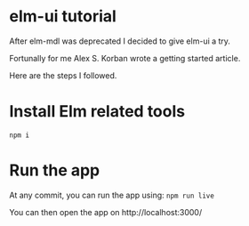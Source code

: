 # elm-ui tutorial

After elm-mdl was deprecated I decided to give elm-ui a try.

Fortunally for me Alex S. Korban wrote a getting started article.

Here are the steps I followed.

# Install Elm related tools

`npm i`

# Run the app

At any commit, you can run the app using: `npm run live`

You can then open the app on http://localhost:3000/
